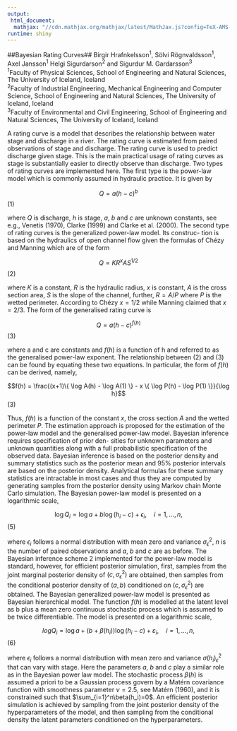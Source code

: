 ```yaml
---
output: 
 html_document:
  mathjax: "//cdn.mathjax.org/mathjax/latest/MathJax.js?config=TeX-AMS-MML_HTMLorMML"
runtime: shiny
---
```

##Bayesian Rating Curves##
Birgir Hrafnkelsson$^{1}$, Sölvi Rögnvaldsson$^{1}$, Axel Jansson$^{1}$ Helgi Sigurdarson$^{2}$ and Sigurdur M. Gardarsson$^{3}$   
$^1$Faculty of Physical Sciences, School of Engineering and Natural Sciences, The University of Iceland, Iceland   
$^2$Faculty of Industrial Engineering, Mechanical Engineering and Computer Science, School of Engineering and Natural Sciences, The University of Iceland, Iceland   
$^3$Faculty of Environmental and Civil Engineering, School of Engineering and Natural Sciences, The University of Iceland, Iceland 

   
A rating curve is a model that describes the relationship between water stage and discharge in a river. The rating curve is estimated from paired observations of stage and discharge. The rating curve is used to predict discharge given stage. This is the main practical usage of rating curves as stage is substantially easier to directly observe than discharge. Two types of rating curves are implemented here. The first type is the power-law model which is commonly assumed in hydraulic practice. It is given by

$$Q = a(h − c)^b$$ (1)

where $Q$ is discharge, $h$ is stage, $a$, $b$ and $c$ are unknown constants, see e.g., Venetis (1970), Clarke (1999) and Clarke et al. (2000).
The second type of rating curves is the generalized power-law model. Its construc- tion is based on the hydraulics of open channel flow given the formulas of Chézy and Manning which are of the form

$$Q = KR^{x}AS^{1/2}$$ (2)

where $K$ is a constant, $R$ is the hydraulic radius, $x$ is constant, $A$ is the cross section area, $S$ is the slope of the channel, further, $R = A/P$ where $P$ is the wetted perimeter. According to Chézy $x = 1/2$ while Manning claimed that $x = 2/3$. The form of the generalised rating curve is

$$Q = a(h − c)^{f(h)}$$ (3)

where a and c are constants and $f(h)$ is a function of h and referred to as the generalised power-law exponent. The relationship between (2) and (3) can be found by equating these two equations. In particular, the form of $f(h)$ can be derived, namely,

$$f(h) = \frac{(x+1)\{ \log A(h) - \log A(1) \}  - x \{ \log P(h) - \log P(1)  \}}{\log h}$$ (3)

Thus, $f(h)$ is a function of the constant $x$, the cross section $A$ and the wetted perimeter $P$.
The estimation approach is proposed for the estimation of the power-law model and the generalised power-law model. Bayesian inference requires specification of prior den- sities for unknown parameters and unknown quantities along with a full probabilistic specification of the observed data. Bayesian inference is based on the posterior density and summary statistics such as the posterior mean and 95% posterior intervals are based on the posterior density. Analytical formulas for these summary statistics are intractable in most cases and thus they are computed by generating samples from the posterior density using Markov chain Monte Carlo simulation. The Bayesian power-law model is presented on a logarithmic scale,

$$\log Q_i = \log a + b \log(h_i -c) + \epsilon_i, \quad i = 1,...,n,$$ (5)


where $\epsilon_i$ follows a normal distribution with mean zero and variance $\sigma_{\epsilon}^2$, $n$ is the number of paired observations and $a$, $b$ and $c$ are as before. The Bayesian inference scheme 2 implemented for the power-law model is standard, however, for efficient posterior simulation, first, samples from the joint marginal posterior density of $(c, \sigma_{\epsilon}^2)$ are obtained, then samples from the conditional posterior density of $(a, b)$ conditioned on $(c, \sigma_{\epsilon}^2)$ are obtained.
The Bayesian generalized power-law model is presented as Bayesian hierarchical model. The function $f(h)$ is modelled at the latent level as b plus a mean zero continuous stochastic process which is assumed to be twice differentiable. The model is presented on a logarithmic scale,

$$log Q_i = \log a + (b + \beta(h_i)) \log(h_i -c) + \varepsilon_i, \quad i = 1,...,n,$$ (6)

where $\epsilon_i$ follows a normal distribution with mean zero and variance $\sigma(h_i)_{\epsilon}^2$ that can vary with stage. Here the parameters $a$, $b$ and $c$ play a similar role as in the Bayesian power law model. The stochastic process $\beta(h)$ is assumed a priori to be a Gaussian process govern by a Matérn covariance function with smoothness parameter $\nu = 2.5$, see Matérn (1960), and it is constrained such that $\sum_{i=1}^n\beta(h_i)=0$. An efficient posterior simulation is achieved by sampling from the joint posterior density of the hyperparameters of the model, and then sampling from the conditional density the latent parameters conditioned on the hyperparameters.
